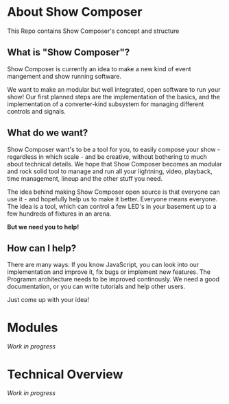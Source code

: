 # About Show Composer
This Repo contains Show Composer's concept and structure

## What is "Show Composer"?
Show Composer is currently an idea to make a new kind of event mangement and show running software.

We want to make an modular but well integrated, open software to run your show!
Our first planned steps are the implementation of the basics, and the implementation of a converter-kind subsystem for managing different controls and signals.

## What do we want?
Show Composer want's to be a tool for you, to easily compose your show - regardless in which scale - and be creative, without bothering to much about technical details. 
We hope that Show Composer becomes an modular and rock solid tool to manage and run all your lightning, video, playback, time management, lineup and the other stuff you need.

The idea behind making Show Composer open source is that everyone can use it - and hopefully help us to make it better.
Everyone means everyone. The idea is a tool, which can control a few LED's in your basement up to a few hundreds of fixtures in an arena. 

**But we need you to help!**

## How can I help?
There are many ways: If you know JavaScript, you can look into our implementation and improve it, fix bugs or implement new features. The Programm architecture needs to be improved continously. We need a good documentation, or you can write tutorials and help other users. 

Just come up with your idea!

# Modules
*Work in progress*
# Technical Overview
*Work in progress*
